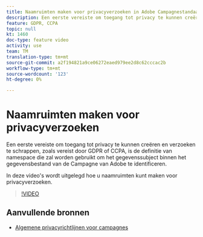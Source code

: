 ```yaml
---
title: Naamruimten maken voor privacyverzoeken in Adobe Campagnestandaard (ACS)
description: Een eerste vereiste om toegang tot privacy te kunnen creëren en verzoeken te schrappen, zoals vereist door GDPR of CCPA, is de definitie van namespace die zal worden gebruikt om het gegevenssubject binnen het gegevensbestand van de Campagne van Adobe te identificeren. In deze video's wordt uitgelegd hoe u naamruimten kunt maken voor privacyverzoeken.
feature: GDPR, CCPA
topic: null
kt: 1460
doc-type: feature video
activity: use
team: TM
translation-type: tm+mt
source-git-commit: a2f194821a9ce06272eaed979ee2d8c62cccac2b
workflow-type: tm+mt
source-wordcount: '123'
ht-degree: 0%

---
```



# Naamruimten maken voor privacyverzoeken

Een eerste vereiste om toegang tot privacy te kunnen creëren en verzoeken te schrappen, zoals vereist door GDPR of CCPA, is de definitie van namespace die zal worden gebruikt om het gegevenssubject binnen het gegevensbestand van de Campagne van Adobe te identificeren.

In deze video&#39;s wordt uitgelegd hoe u naamruimten kunt maken voor privacyverzoeken.

>[!VIDEO](https://video.tv.adobe.com/v/22600?quality=12)

## Aanvullende bronnen

* [Algemene privacyrichtlijnen voor campagnes](https://helpx.adobe.com/campaign/kb/campaign-privacy-overview.html)
